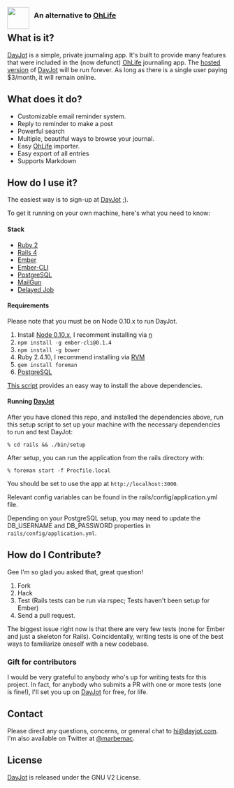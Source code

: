 <a href="https://dayjot.com"><img src="http://i.imgur.com/8j58X6U.png" align="left" height="50"></a>
### &nbsp; An alternative to [OhLife][ol]

## What is it?

[DayJot][dj] is a simple, private journaling app. It's built to provide many features that were included in the (now defunct) [OhLife][ol] journaling app. The [hosted version][dj] of [DayJot][dj] will be run forever. As long as there is a single user paying $3/month, it will remain online.

## What does it do?

* Customizable email reminder system.
* Reply to reminder to make a post
* Powerful search
* Multiple, beautiful ways to browse your journal.
* Easy [OhLife][ol] importer.
* Easy export of all entries
* Supports Markdown

## How do I use it?

The easiest way is to sign-up at [DayJot][dj] ;).

To get it running on your own machine, here's what you need to know:

#### Stack

* [Ruby 2](https://www.ruby-lang.org/en/)
* [Rails 4](http://rubyonrails.org/)
* [Ember](http://emberjs.com/)
* [Ember-CLI](http://www.ember-cli.com/)
* [PostgreSQL](http://www.postgresql.org/)
* [MailGun](http://mailgun.com/)
* [Delayed Job](https://github.com/collectiveidea/delayed_job)

#### Requirements

Please note that you must be on Node 0.10.x to run DayJot.

1. Install [Node 0.10.x](http://nodejs.org/), I recomment installing via [n](https://github.com/tj/n)
2. `npm install -g ember-cli@0.1.4`
3. `npm install -g bower`
4. Ruby 2.4.10, I recommend installing via [RVM](http://rvm.io)
5. `gem install foreman`
5. [PostgreSQL](http://postgresapp.com)

[This script][dep] provides an easy way to install the above dependencies.

#### Running [DayJot][dj]

After you have cloned this repo, and installed the dependencies above, run this setup script to set up your machine with the necessary dependencies to run and test DayJot:

    % cd rails && ./bin/setup

After setup, you can run the application from the rails directory with:

    % foreman start -f Procfile.local

You should be set to use the app at `http://localhost:3000`.

Relevant config variables can be found in the rails/config/application.yml file.

Depending on your PostgreSQL setup, you may need to update the DB_USERNAME and DB_PASSWORD properties in `rails/config/application.yml`.

## How do I Contribute?

Gee I'm so glad you asked that, great question!

1. Fork
2. Hack
3. Test (Rails tests can be run via rspec; Tests haven't been setup for Ember)
4. Send a pull request.

The biggest issue right now is that there are very few tests (none for Ember and just a skeleton for Rails). Coincidentally, writing tests is one of the best ways to familiarize oneself with a new codebase.

### Gift for contributors

I would be very grateful to anybody who's up for writing tests for this project. In fact, for anybody who submits a PR with one or more tests (one is fine!), I'll set you up on [DayJot][dj] for free, for life.

## Contact

Please direct any questions, concerns, or general chat to hi@dayjot.com. I'm also available on Twitter at [@marbemac][mb].

## License

[DayJot][dj] is released under the GNU V2 License.

[dj]: https://dayjot.com
[mb]: http://twitter.com/marbemac
[ol]: http://ohlife.com
[dep]: https://github.com/thoughtbot/laptop
